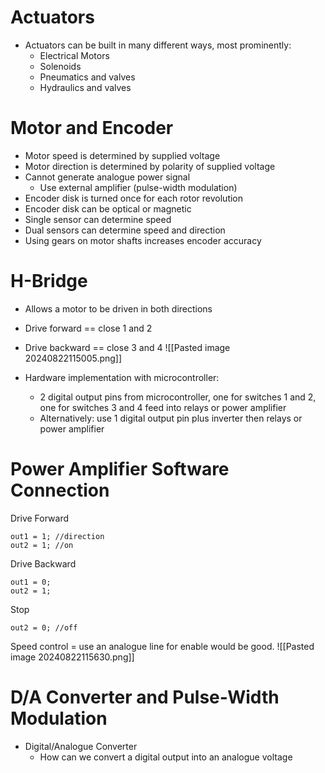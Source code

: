 # Actuators
- Actuators can be built in many different ways, most prominently:
	- Electrical Motors
	- Solenoids
	- Pneumatics and valves
	- Hydraulics and valves

# Motor and Encoder
- Motor speed is determined by supplied voltage
- Motor direction is determined by polarity of supplied voltage
- Cannot generate analogue power signal 
	- Use external amplifier (pulse-width modulation)
- Encoder disk is turned once for each rotor revolution
- Encoder disk can be optical or magnetic
- Single sensor can determine speed
- Dual sensors can determine speed and direction
- Using gears on motor shafts increases encoder accuracy

# H-Bridge
- Allows a motor to be driven in both directions
- Drive forward == close 1 and 2
- Drive backward == close 3 and 4
![[Pasted image 20240822115005.png]]

- Hardware implementation with microcontroller:
	- 2 digital output pins from microcontroller, one for switches 1 and 2, one for switches 3 and 4 feed into relays or power amplifier
	- Alternatively: use 1 digital output pin plus inverter then relays or power amplifier

# Power Amplifier Software Connection
Drive Forward
```
out1 = 1; //direction
out2 = 1; //on
```
Drive Backward
```
out1 = 0; 
out2 = 1;
```
Stop
```
out2 = 0; //off
```
Speed control = use an analogue line for enable would be good.
![[Pasted image 20240822115630.png]]

# D/A Converter and Pulse-Width Modulation
- Digital/Analogue Converter 
	- How can we convert a digital output into an analogue voltage